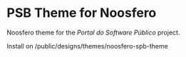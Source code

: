 PSB Theme for Noosfero
================================

Noosfero theme for the _Portal do Software Público_ project.

Install on /public/designs/themes/noosfero-spb-theme
